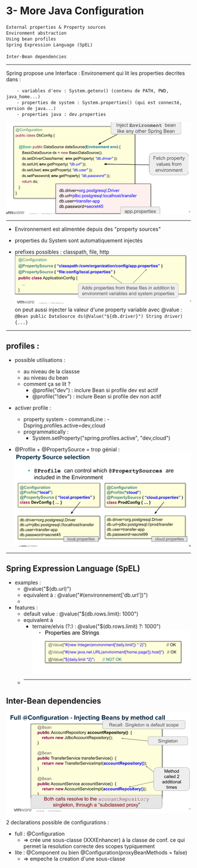 # 3- More Java Configuration

	External properties & Property sources
	Environment abstraction
	Using bean profiles
	Spring Expression Language (SpEL)

    Inter-Bean dependencies
	
***

Spring propose une Interface  : Environement 
    qui lit les properties decrites dans :

        - variables d'env : System.getenv() (contenu de PATH, PWD, java_home...)
        - properties de system : System.properties() (qui est connecté, version de java...)
        - properties java : dev.properties
    
![img.png](img.png)

***
	
- Environnement est alimentée depuis des "property sources"

- properties du System sont automatiquement injectés
- prefixes possibles : classpath, file, http
![img_1.png](img_1.png)
on peut aussi injecter la valeur d'une property variable avec @value :
    `@Bean public DataSource ds(@Value("${db.driver}") String driver) {...}`

***
## profiles :
  - possible utilisations :

      - au niveau de la classse
      - au niveau du bean
      - comment ça se lit ?
        - @profile("dev") : inclure Bean si profile dev est actif
        - @profile("!dev") : inclure Bean si profile  dev non actif  


  - activer profile :
    - property system - commandLine : -Dspring.profiles.active=dev,cloud
    - programmatically :
      - System.setProperty("spring.profiles.active", "dev,cloud")

  - @Profile + @PropertySource = trop génial :
  ![img_2.png](img_2.png)

***
## Spring Expression Language (SpEL)

- examples :
  - @value("$(db.url)")
  - equivalent à : @value("#(environnement['db.url'])")
  - 
- features :
  - default value : @value("$(db.rows.limit): 1000")
  - equivalent à
    - ternaire/elvis (?:) : @value("$(db.rows.limit) ?: 1000")
![img_3.png](img_3.png)
  - ***
## Inter-Bean dependencies
![img_4.png](img_4.png)

2 declarations possible de configurations :
- full : @Configuration 
  - => crée une sous-classe (XXXEnhancer) à la classe de conf. ce qui permet la resolution correcte des scopes typiquement
- lite : @Component ou bien  @Configuration(proxyBeanMethods = false)
  - => empeche la creation d'une sous-classe

##
